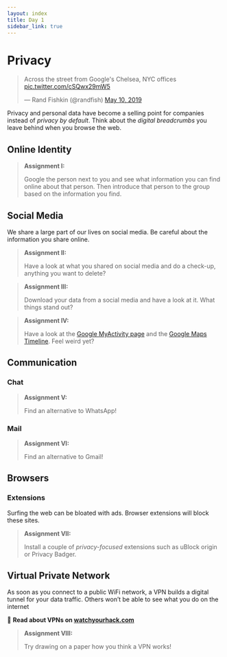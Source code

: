 ```yaml
---
layout: index
title: Day 1
sidebar_link: true
---
```




# Privacy

<blockquote class="twitter-tweet"><p lang="en" dir="ltr">Across the street from Google&#39;s Chelsea, NYC offices <a href="https://t.co/cSQwx29mW5">pic.twitter.com/cSQwx29mW5</a></p>&mdash; Rand Fishkin (@randfish) <a href="https://twitter.com/randfish/status/1126892446925848578?ref_src=twsrc%5Etfw">May 10, 2019</a></blockquote> <script async src="https://platform.twitter.com/widgets.js" charset="utf-8"></script> 

Privacy and personal data have become a selling point for companies instead of *privacy by default*. Think about the *digital breadcrumbs* you leave behind when you browse the web.

## Online Identity

>**Assignment I:**
>
> Google the person next to you and see what information you can find online about that person. Then introduce that person to the group based on the information you find.

## Social Media

We share a large part of our lives on social media. Be careful about the information you share online.

> **Assignment II:**
>
> Have a look at what you shared on social media and do a check-up, anything you want to delete?

> **Assignment III:**
>
> Download your data from a social media and have a look at it. What things stand out?

> **Assignment IV:**
>
> Have a look at the [Google MyActivity page][activity] and the [Google Maps Timeline][timeline]. Feel weird yet?

## Communication

### Chat
> **Assignment V:**
>
> Find an alternative to WhatsApp!

### Mail

> **Assignment VI:**
>
> Find an alternative to Gmail!

## Browsers

### Extensions
Surfing the web can be bloated with ads. Browser extensions will block these sites.

> **Assignment VII:**
>
> Install a couple of *privacy-focused* extensions such as uBlock origin or Privacy Badger.

## Virtual Private Network

As soon as you connect to a public WiFi network, a VPN builds a digital tunnel for your data traffic. Others won’t be able to see what you do on the internet

📝 **Read about VPNs on [watchyourhack.com](vpn)**

> **Assignment VIII:**
>
> Try drawing on a paper how you think a VPN works!


[activity]: https://myactivity.google.com/myactivity
[timeline]: https://www.google.com/maps/timeline?pb
[vpn]: https://laatjeniethackmaken.nl/#gebruik-een-vpn

